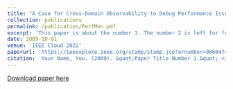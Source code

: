 ```yaml
---
title: "A Case for Cross-Domain Observability to Debug Performance Issues in Microservices"
collection: publications
permalink: /publication/PerfMon.pdf
excerpt: 'This paper is about the number 1. The number 2 is left for future work.'
date: 2009-10-01
venue: 'IEEE Cloud 2022'
paperurl: 'https://ieeexplore.ieee.org/stamp/stamp.jsp?arnumber=9860474'
citation: 'Your Name, You. (2009). &quot;Paper Title Number 1.&quot; <i>Journal 1</i>. 1(1).'
---
```

[Download paper here](https://ieeexplore.ieee.org/stamp/stamp.jsp?arnumber=9860474)

